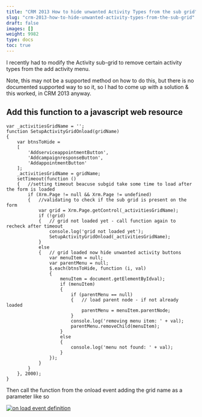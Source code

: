 ```yaml
---
title: "CRM 2013 How to hide unwanted Activity Types from the sub grid"
slug: "crm-2013-how-to-hide-unwanted-activity-types-from-the-sub-grid"
draft: false
images: []
weight: 9982
type: docs
toc: true
---
```


I recently had to modify the Activity sub-grid to remove certain activity types from the add activity menu.

Note, this may not be a supported method on how to do this, but there is no documented supported way to so it, so I had to come up with a solution & this worked, in CRM 2013 anyway.

## Add this function to a javascript web resource
    var _activitiesGridName = '';
    function SetupActivityGridOnload(gridName)
    {
        var btnsToHide =
        [
            'AddserviceappointmentButton',
            'AddcampaignresponseButton',
            'AddappointmentButton'
        ];
        _activitiesGridName = gridName;
        setTimeout(function ()
        {   //setting timeout beacuse subgid take some time to load after the form is loaded
            if (Xrm.Page != null && Xrm.Page != undefined)
            {   //validating to check if the sub grid is present on the form
                var grid = Xrm.Page.getControl(_activitiesGridName);
                if (!grid)
                {   // grid not loaded yet - call function again to recheck after timeout
                    console.log('grid not loaded yet');
                    SetupActivityGridOnload(_activitiesGridName);
                }
                else
                {   // grid loaded now hide unwanted activity buttons
                    var menuItem = null;
                    var parentMenu = null;
                    $.each(btnsToHide, function (i, val)
                    {
                        menuItem = document.getElementByIdval);
                        if (menuItem)
                        {
                            if (parentMenu == null)
                            {   // load parent node - if not already loaded
                                parentMenu = menuItem.parentNode;
                            }
                            console.log('removing menu item: ' + val);
                            parentMenu.removeChild(menuItem);
                        }
                        else
                        {
                            console.log('menu not found: ' + val);
                        }
                    });
                }
            }
        }, 2000);
    }

Then call the function from the onload event adding the grid name as a parameter like so

[![on load event definition][1]][1]


  [1]: https://i.stack.imgur.com/myIy8.png

